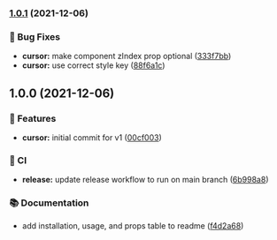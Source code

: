 ### [1.0.1](https://github.com/skits-lab/react-cursor/compare/v1.0.0...v1.0.1) (2021-12-06)


### :bug: Bug Fixes

* **cursor:** make component zIndex prop optional ([333f7bb](https://github.com/skits-lab/react-cursor/commit/333f7bb6928ae16c9a77d05352f8ef1bfefeb51f))
* **cursor:** use correct style key ([88f6a1c](https://github.com/skits-lab/react-cursor/commit/88f6a1c91aea86fb00fa86ea572cb75aeee229f0))

## 1.0.0 (2021-12-06)


### :rocket: Features

* **cursor:** initial commit for v1 ([00cf003](https://github.com/skits-lab/react-cursor/commit/00cf003be5419302ad8d0134f6691c739c64535b))


### :vertical_traffic_light: CI

* **release:** update release workflow to run on main branch ([6b998a8](https://github.com/skits-lab/react-cursor/commit/6b998a8cc38267de7be6cf6c0e4469d75d1edd06))


### :books: Documentation

* add installation, usage, and props table to readme ([f4d2a68](https://github.com/skits-lab/react-cursor/commit/f4d2a68cf051f6c843045f2dc3fdf0c2a29aaa86))
